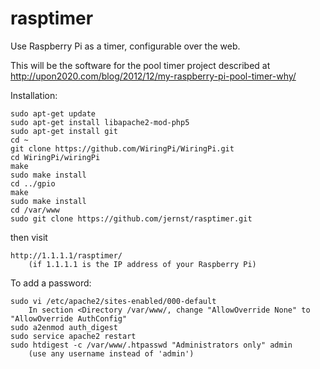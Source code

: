 rasptimer
=========

Use Raspberry Pi as a timer, configurable over the web.

This will be the software for the pool timer project described at
http://upon2020.com/blog/2012/12/my-raspberry-pi-pool-timer-why/


Installation:

    sudo apt-get update
    sudo apt-get install libapache2-mod-php5
    sudo apt-get install git
    cd ~
    git clone https://github.com/WiringPi/WiringPi.git
    cd WiringPi/wiringPi
    make
    sudo make install
    cd ../gpio
    make
    sudo make install
    cd /var/www
    sudo git clone https://github.com/jernst/rasptimer.git

then visit

    http://1.1.1.1/rasptimer/
        (if 1.1.1.1 is the IP address of your Raspberry Pi)

To add a password:

    sudo vi /etc/apache2/sites-enabled/000-default
        In section <Directory /var/www/, change "AllowOverride None" to "AllowOverride AuthConfig"
    sudo a2enmod auth_digest
    sudo service apache2 restart
    sudo htdigest -c /var/www/.htpasswd "Administrators only" admin
        (use any username instead of 'admin')

